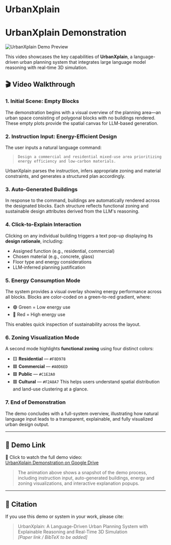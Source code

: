 # UrbanXplain

# UrbanXplain Demonstration
![UrbanXplain Demo Preview](https://github.com/UrbanPlanningset/UrbanXplain/blob/main/UrbanXplain.gif?raw=true)

This video showcases the key capabilities of **UrbanXplain**, a language-driven urban planning system that integrates large language model reasoning with real-time 3D simulation.

## 🎬 Video Walkthrough

### 1. Initial Scene: Empty Blocks
The demonstration begins with a visual overview of the planning area—an urban space consisting of polygonal blocks with no buildings rendered. These empty plots provide the spatial canvas for LLM-based generation.

### 2. Instruction Input: Energy-Efficient Design
The user inputs a natural language command:

> `Design a commercial and residential mixed-use area prioritizing energy efficiency and low-carbon materials.`

UrbanXplain parses the instruction, infers appropriate zoning and material constraints, and generates a structured plan accordingly.

### 3. Auto-Generated Buildings
In response to the command, buildings are automatically rendered across the designated blocks. Each structure reflects functional zoning and sustainable design attributes derived from the LLM's reasoning.

### 4. Click-to-Explain Interaction
Clicking on any individual building triggers a text pop-up displaying its **design rationale**, including:
- Assigned function (e.g., residential, commercial)
- Chosen material (e.g., concrete, glass)
- Floor type and energy considerations
- LLM-inferred planning justification

### 5. Energy Consumption Mode
The system provides a visual overlay showing energy performance across all blocks. Blocks are color-coded on a green-to-red gradient, where:
- 🟢 Green = Low energy use
- 🔴 Red = High energy use

This enables quick inspection of sustainability across the layout.

### 6. Zoning Visualization Mode
A second mode highlights **functional zoning** using four distinct colors:
- 🟨 **Residential** — `#F8D978`
- 🟦 **Commercial** — `#A0D6ED`
- 🟩 **Public** — `#C1E2A0`
- 🟥 **Cultural** — `#F2A8A7`
This helps users understand spatial distribution and land-use clustering at a glance.

### 7. End of Demonstration
The demo concludes with a full-system overview, illustrating how natural language input leads to a transparent, explainable, and fully visualized urban design output.

---

## 🔗 Demo Link

🎥 Click to watch the full demo video:  
[UrbanXplain Demonstration on Google Drive](https://drive.google.com/file/d/1t7tF8tT2tp7p510DjK3LhANblLIiDjMP/view?usp=drive_link)

> The animation above shows a snapshot of the demo process, including instruction input, auto-generated buildings, energy and zoning visualizations, and interactive explanation popups.

---

## 📘 Citation

If you use this demo or system in your work, please cite:

> UrbanXplain: A Language-Driven Urban Planning System with Explainable Reasoning and Real-Time 3D Simulation  
> *[Paper link / BibTeX to be added]*
